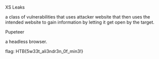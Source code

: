 XS Leaks

a class of vulnerabilities that uses attacker website that then uses
the intended website to gain information by letting it get open
by the target.

Pupeteer

a headless browser.

flag: HTB{5w33t_ali3ndr3n_0f_min3!}
